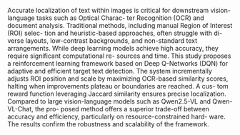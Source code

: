 Accurate localization of text within images is critical for
downstream vision-language tasks such as Optical Charac-
ter Recognition (OCR) and document analysis. Traditional
methods, including manual Region of Interest (ROI) selec-
tion and heuristic-based approaches, often struggle with di-
verse layouts, low-contrast backgrounds, and non-standard
text arrangements. While deep learning models achieve
high accuracy, they require significant computational re-
sources and time. This study proposes a reinforcement
learning framework based on Deep Q-Networks (DQN) for
adaptive and efficient target text detection.
The system incrementally adjusts ROI position and scale
by maximizing OCR-based similarity scores, halting when
improvements plateau or boundaries are reached. A cus-
tom reward function leveraging Jaccard similarity ensures
precise localization. Compared to large vision-language
models such as Qwen2.5-VL and Qwen-VL-Chat, the pro-
posed method offers a superior trade-off between accuracy
and efficiency, particularly on resource-constrained hard-
ware. The results confirm the robustness and scalability of
the framework. 
